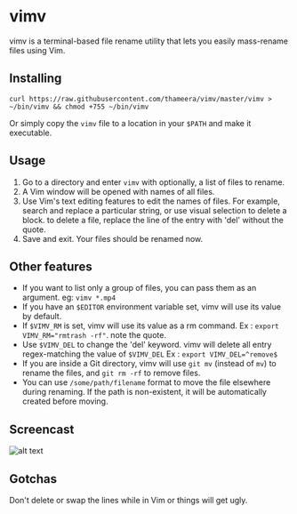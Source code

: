 # vimv

vimv is a terminal-based file rename utility that lets you easily mass-rename files using Vim.

## Installing

```
curl https://raw.githubusercontent.com/thameera/vimv/master/vimv > ~/bin/vimv && chmod +755 ~/bin/vimv
```

Or simply copy the `vimv` file to a location in your `$PATH` and make it executable.

## Usage

1. Go to a directory and enter `vimv` with optionally, a list of files to rename.
2. A Vim window will be opened with names of all files.
3. Use Vim's text editing features to edit the names of files. For example, search and replace a particular string, or use visual selection to delete a block. to delete a file, replace the line of the entry with 'del' without the quote.
4. Save and exit. Your files should be renamed now.

## Other features

* If you want to list only a group of files, you can pass them as an argument. eg: `vimv *.mp4`
* If you have an `$EDITOR` environment variable set, vimv will use its value by default.
* If `$VIMV_RM` is set, vimv will use its value as a rm command. Ex : `export VIMV_RM="rmtrash -rf"`. note the quote.
* Use `$VIMV_DEL` to change the 'del' keyword. vimv will delete all entry regex-matching the value of `$VIMV_DEL` Ex : `export VIMV_DEL=^remove$`
* If you are inside a Git directory, vimv will use `git mv` (instead of `mv`) to rename the files, and `git rm -rf` to remove files.
* You can use `/some/path/filename` format to move the file elsewhere during renaming. If the path is non-existent, it will be automatically created before moving.

## Screencast

![alt text](screencast.gif "vimv in action")

## Gotchas

Don't delete or swap the lines while in Vim or things will get ugly.
